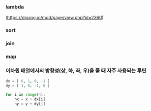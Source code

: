 ### lambda
(https://dojang.io/mod/page/view.php?id=2360)

### sort


### join


### map



### 이차원 배열에서의 방향성(상, 하, 좌, 우)을 줄 때 자주 사용되는 루틴

```python
dx = [ 0, 1, 0, -1 ]
dy = [ 1, 0, -1, 0 ]

for i in range(4):
    nx = x + dx[i]
    ny = y + dy[j]
```